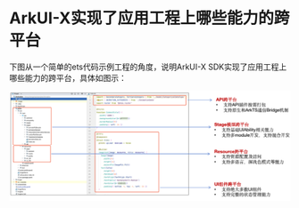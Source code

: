 # ArkUI-X实现了应用工程上哪些能力的跨平台

下图从一个简单的ets代码示例工程的角度，说明ArkUI-X SDK实现了应用工程上哪些能力的跨平台，具体如图示：

![image](../figures/Pre-faq-3.png)